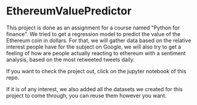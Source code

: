 # EthereumValuePredictor
This project is done as an assignment for a course named "Python for finance". 
We tried to get a regression model to predict the value of the Ethereum coin in dollars. 
For that, we will gather data based on the relative interest people have for the subject on Google, we will also try to get a feeling of how are people actually reacting 
to ethereum with a sentiment analysis, based on the most retweeted tweets daily.

If you want to check the project out, click on the jupyter notebook of this repo.

If it is of any interest, we also added all the datasets we created for this project to come through, you can reuse them however you want.

